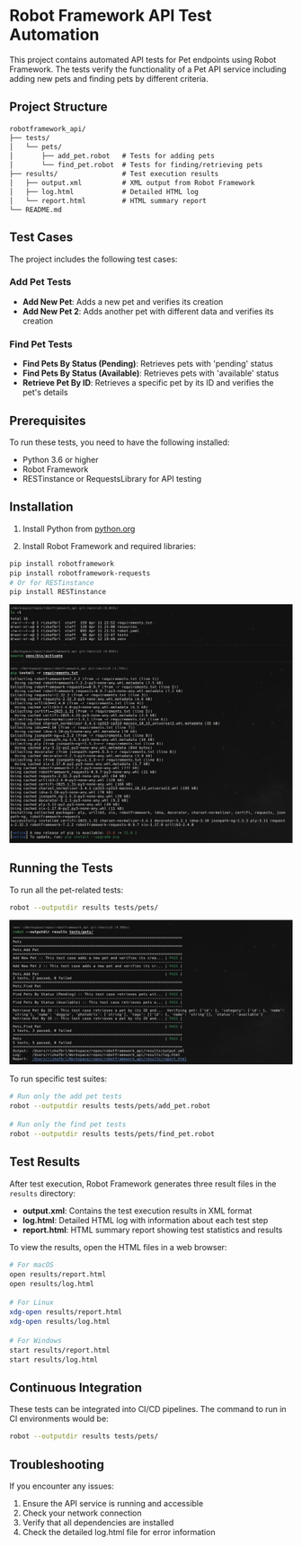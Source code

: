 # Robot Framework API Test Automation

This project contains automated API tests for Pet endpoints using Robot Framework. The tests verify the functionality of a Pet API service including adding new pets and finding pets by different criteria.

## Project Structure

```
robotframework_api/
├── tests/
│   └── pets/
│       ├── add_pet.robot   # Tests for adding pets
│       └── find_pet.robot  # Tests for finding/retrieving pets
├── results/                # Test execution results
│   ├── output.xml          # XML output from Robot Framework
│   ├── log.html            # Detailed HTML log
│   └── report.html         # HTML summary report
└── README.md
```

## Test Cases

The project includes the following test cases:

### Add Pet Tests
- **Add New Pet**: Adds a new pet and verifies its creation
- **Add New Pet 2**: Adds another pet with different data and verifies its creation

### Find Pet Tests
- **Find Pets By Status (Pending)**: Retrieves pets with 'pending' status
- **Find Pets By Status (Available)**: Retrieves pets with 'available' status 
- **Retrieve Pet By ID**: Retrieves a specific pet by its ID and verifies the pet's details

## Prerequisites

To run these tests, you need to have the following installed:

- Python 3.6 or higher
- Robot Framework
- RESTinstance or RequestsLibrary for API testing

## Installation

1. Install Python from [python.org](https://www.python.org/downloads/)

2. Install Robot Framework and required libraries:

```bash
pip install robotframework
pip install robotframework-requests
# Or for RESTinstance
pip install RESTinstance
```

![Setup pip install](https://raw.githubusercontent.com/rizkafbrl/robotframework_api/refs/heads/main/images/setup%20pip%20install.PNG)

## Running the Tests

To run all the pet-related tests:

```bash
robot --outputdir results tests/pets/
```

![How to run](https://raw.githubusercontent.com/rizkafbrl/robotframework_api/refs/heads/main/images/how%20to%20run.PNG)

To run specific test suites:

```bash
# Run only the add pet tests
robot --outputdir results tests/pets/add_pet.robot

# Run only the find pet tests
robot --outputdir results tests/pets/find_pet.robot
```

## Test Results

After test execution, Robot Framework generates three result files in the `results` directory:

- **output.xml**: Contains the test execution results in XML format
- **log.html**: Detailed HTML log with information about each test step
- **report.html**: HTML summary report showing test statistics and results

To view the results, open the HTML files in a web browser:

```bash
# For macOS
open results/report.html
open results/log.html

# For Linux
xdg-open results/report.html
xdg-open results/log.html

# For Windows
start results/report.html
start results/log.html
```

## Continuous Integration

These tests can be integrated into CI/CD pipelines. The command to run in CI environments would be:

```bash
robot --outputdir results tests/pets/
```

## Troubleshooting

If you encounter any issues:

1. Ensure the API service is running and accessible
2. Check your network connection
3. Verify that all dependencies are installed
4. Check the detailed log.html file for error information

